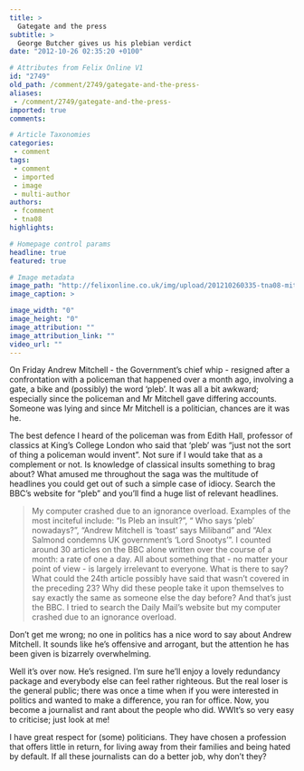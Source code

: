 ```yaml
---
title: >
  Gategate and the press
subtitle: >
  George Butcher gives us his plebian verdict
date: "2012-10-26 02:35:20 +0100"

# Attributes from Felix Online V1
id: "2749"
old_path: /comment/2749/gategate-and-the-press-
aliases:
 - /comment/2749/gategate-and-the-press-
imported: true
comments:

# Article Taxonomies
categories:
 - comment
tags:
 - comment
 - imported
 - image
 - multi-author
authors:
 - fcomment
 - tna08
highlights:

# Homepage control params
headline: true
featured: true

# Image metadata
image_path: "http://felixonline.co.uk/img/upload/201210260335-tna08-mitchell.jpg"
image_caption: >

image_width: "0"
image_height: "0"
image_attribution: ""
image_attribution_link: ""
video_url: ""
---
```


On Friday Andrew Mitchell - the Government’s chief whip - resigned after a confrontation with a policeman that happened over a month ago, involving a gate, a bike and (possibly) the word ‘pleb’. It was all a bit awkward; especially since the policeman and Mr Mitchell gave differing accounts. Someone was lying and since Mr Mitchell is a politician, chances are it was he.

The best defence I heard of the policeman was from Edith Hall, professor of classics at King’s College London who said that ‘pleb’ was “just not the sort of thing a policeman would invent”. Not sure if I would take that as a complement or not. Is knowledge of classical insults something to brag about?
 What amused me throughout the saga was the multitude of headlines you could get out of such a simple case of idiocy. Search the BBC’s website for “pleb” and you’ll find a huge list of relevant headlines.
> My computer crashed due to an ignorance overload.
Examples of the most inciteful include: “Is Pleb an insult?”, “ Who says ‘pleb’ nowadays?”, “Andrew Mitchell is ‘toast’ says Miliband” and “Alex Salmond condemns UK government’s ‘Lord Snootys’”. I counted around 30 articles on the BBC alone written over the course of a month: a rate of one a day. All about something that - no matter your point of view - is largely irrelevant to everyone. What is there to say? What could the 24th article possibly have said that wasn’t covered in the preceding 23? Why did these people take it upon themselves to say exactly the same as someone else the day before? And that’s just the BBC. I tried to search the Daily Mail’s website but my computer crashed due to an ignorance overload.

Don’t get me wrong; no one in politics has a nice word to say about Andrew Mitchell. It sounds like he’s offensive and arrogant, but the attention he has been given is bizarrely overwhelming.

Well it’s over now. He’s resigned. I’m sure he’ll enjoy a lovely redundancy package and everybody else can feel rather righteous. But the real loser is the general public; there was once a time when if you were interested in politics and wanted to make a difference, you ran for office. Now, you become a journalist and rant about the people who did. WWIt’s so very easy to criticise; just look at me!

I have great respect for (some) politicians. They have chosen a profession that offers little in return, for living away from their families and being hated by default. If all these journalists can do a better job, why don’t they?

